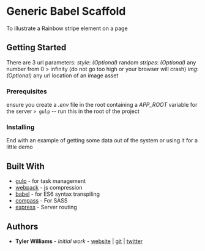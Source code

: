 # Generic Babel Scaffold

To illustrate a Rainbow stripe element on a page

## Getting Started

There are 3 url parameters:
_style_: _(Optional)_ random
_stripes_: _(Optional)_ any number from 0 > infinity (do not go too high or your browser will crash)
_img_: _(Optional)_ any url location of an image asset

### Prerequisites
ensure you create a *.env* file in the root containing a _APP_ROOT_ variable for the server
`> gulp` -- run this in the root of the project


### Installing

End with an example of getting some data out of the system or using it for a little demo

## Built With

* [gulp](http://gulpjs.com/) - for task management
* [webpack](https://webpack.github.io/) - js compression
* [babel](https://babeljs.io/) - for ES6 syntax transpiling
* [compass](http://compass-style.org/) - For SASS
* [express](https://expressjs.com/) - Server routing

## Authors

* **Tyler Williams** - *Initial work* - [website](https://tylerscottwilliams.com/) | [git](https://github.com/tsw38) | [twitter](https://twitter.com/the_tylerscott/)
